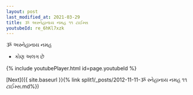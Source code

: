 ```yaml
---
layout: post
last_modified_at: 2021-03-29
title: ૐ અસ્નેહાનાય નમહ ૧૧ ટાઈમ્સ
youtubeId: re_6hKl7xzk
---
```

 
 
 ૐ અસ્નેહાનાય નમહ  
 
 -  કોણ અલગ છે 
 
  
 
  
 
 
 
 
 
 


{% include youtubePlayer.html id=page.youtubeId %}
 
[Next]({{ site.baseurl }}{% link  split1/_posts/2012-11-11-ૐ સ્નેહાનાય નમહ ૧૧ ટાઈમ્સ.md%})
 
